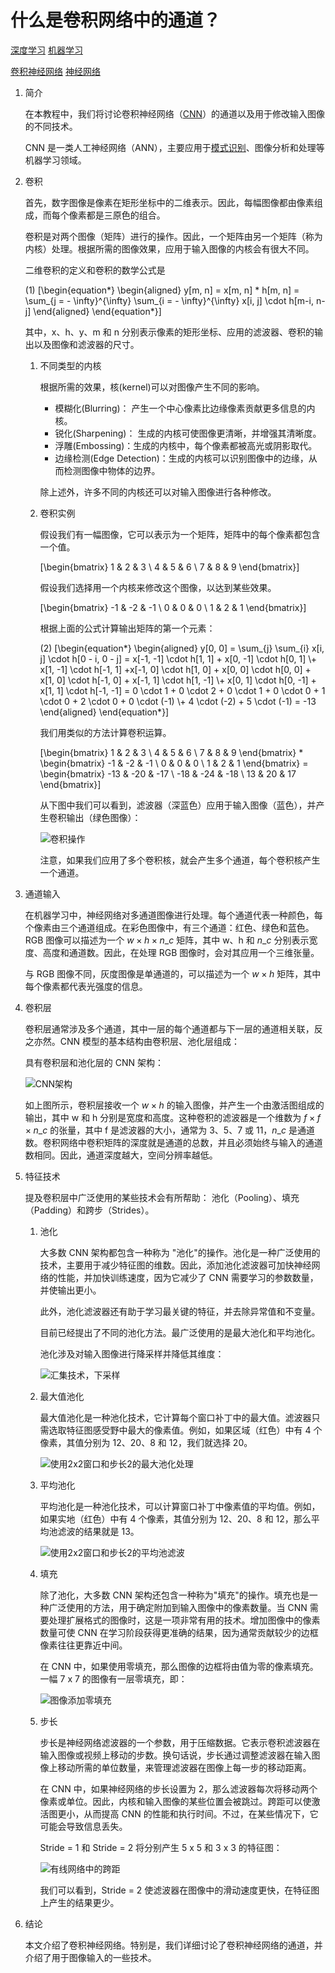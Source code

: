 # 什么是卷积网络中的通道？

[深度学习](https://www.baeldung.com/cs/category/ai/deep-learning) [机器学习](https://www.baeldung.com/cs/category/ai/ml)

[卷积神经网络](https://www.baeldung.com/cs/tag/cnn) [神经网络](https://www.baeldung.com/cs/tag/neural-networks)

1. 简介

    在本教程中，我们将讨论卷积神经网络（[CNN](https://www.baeldung.com/cs/ai-convolutional-neural-networks)）的通道以及用于修改输入图像的不同技术。

    CNN 是一类人工神经网络（ANN），主要应用于[模式识别](https://www.baeldung.com/cs/pattern-recognition-time-series)、图像分析和处理等机器学习领域。

2. 卷积

    首先，数字图像是像素在矩形坐标中的二维表示。因此，每幅图像都由像素组成，而每个像素都是三原色的组合。

    卷积是对两个图像（矩阵）进行的操作。因此，一个矩阵由另一个矩阵（称为内核）处理。根据所需的图像效果，应用于输入图像的内核会有很大不同。

    二维卷积的定义和卷积的数学公式是

    (1) \[\begin{equation*} \begin{aligned} y[m, n] = x[m, n] * h[m, n] = \sum_{j = - \infty}^{\infty} \sum_{i = - \infty}^{\infty} x[i, j] \cdot h[m-i, n-j] \end{aligned} \end{equation*}\]

    其中，x、h、y、m 和 n 分别表示像素的矩形坐标、应用的滤波器、卷积的输出以及图像和滤波器的尺寸。

    1. 不同类型的内核

        根据所需的效果，核(kernel)可以对图像产生不同的影响。

        - 模糊化(Blurring)： 产生一个中心像素比边缘像素贡献更多信息的内核。
        - 锐化(Sharpening)： 生成的内核可使图像更清晰，并增强其清晰度。
        - 浮雕(Embossing)：生成的内核中，每个像素都被高光或阴影取代。
        - 边缘检测(Edge Detection)：生成的内核可以识别图像中的边缘，从而检测图像中物体的边界。

        除上述外，许多不同的内核还可以对输入图像进行各种修改。

    2. 卷积实例

        假设我们有一幅图像，它可以表示为一个矩阵，矩阵中的每个像素都包含一个值。

        \[\begin{bmatrix}  1 & 2 & 3 \\ 4 & 5 & 6 \\ 7 & 8 & 9 \end{bmatrix}\]

        假设我们选择用一个内核来修改这个图像，以达到某些效果。

        \[\begin{bmatrix}  -1 & -2 & -1 \\ 0 & 0 & 0 \\ 1 & 2 & 1 \end{bmatrix}\]

        根据上面的公式计算输出矩阵的第一个元素：

        (2) \[\begin{equation*} \begin{aligned} y[0, 0] = \sum_{j} \sum_{i} x[i, j] \cdot h[0 - i, 0 - j] = x[-1, -1] \cdot h[1, 1] + x[0, -1] \cdot h[0, 1] \\+ x[1, -1] \cdot h[-1, 1] +x[-1, 0] \cdot h[1, 0] + x[0, 0] \cdot h[0, 0] + x[1, 0] \cdot h[-1, 0] + x[-1, 1] \cdot h[1, -1] \\+ x[0, 1] \cdot h[0, -1] + x[1, 1] \cdot h[-1, -1] = 0 \cdot 1 + 0 \cdot 2 + 0 \cdot 1 + 0 \cdot 0 + 1 \cdot 0 + 2 \cdot 0  + 0 \cdot (-1) \\+ 4 \cdot (-2) + 5 \cdot (-1) = -13 \end{aligned} \end{equation*}\]

        我们用类似的方法计算卷积运算。

        \[\begin{bmatrix}  1 & 2 & 3 \\ 4 & 5 & 6 \\ 7 & 8 & 9 \end{bmatrix} * \begin{bmatrix}  -1 & -2 & -1 \\ 0 & 0 & 0 \\ 1 & 2 & 1 \end{bmatrix} = \begin{bmatrix}  -13 & -20 & -17 \\ -18 & -24 & -18 \\ 13 & 20 & 17 \end{bmatrix}\]

        从下图中我们可以看到，滤波器（深蓝色）应用于输入图像（蓝色），并产生卷积输出（绿色图像）：

        ![卷积操作](pic/convolution-e1663354192134.webp)

        注意，如果我们应用了多个卷积核，就会产生多个通道，每个卷积核产生一个通道。

3. 通道输入

    在机器学习中，神经网络对多通道图像进行处理。每个通道代表一种颜色，每个像素由三个通道组成。在彩色图像中，有三个通道：红色、绿色和蓝色。RGB 图像可以描述为一个 $w \times h \times n\_c$ 矩阵，其中 w、h 和 $n\_c$ 分别表示宽度、高度和通道数。因此，在处理 RGB 图像时，会对其应用一个三维张量。

    与 RGB 图像不同，灰度图像是单通道的，可以描述为一个 $w \times h$ 矩阵，其中每个像素都代表光强度的信息。

4. 卷积层

    卷积层通常涉及多个通道，其中一层的每个通道都与下一层的通道相关联，反之亦然。CNN 模型的基本结构由卷积层、池化层组成：

    具有卷积层和池化层的 CNN 架构：

    ![CNN架构](pic/conv-e1663354226936.jpg)

    如上图所示，卷积层接收一个 $w \times h$ 的输入图像，并产生一个由激活图组成的输出，其中 w 和 h 分别是宽度和高度。这种卷积的滤波器是一个维数为 $f \times f \times n\_c$ 的张量，其中 f 是滤波器的大小，通常为 3、5、7 或 11，$n\_c$ 是通道数。卷积网络中卷积矩阵的深度就是通道的总数，并且必须始终与输入的通道数相同。因此，通道深度越大，空间分辨率越低。

5. 特征技术

    提及卷积层中广泛使用的某些技术会有所帮助： 池化（Pooling）、填充（Padding）和跨步（Strides）。

    1. 池化

        大多数 CNN 架构都包含一种称为 "池化"的操作。池化是一种广泛使用的技术，主要用于减少特征图的维数。因此，添加池化滤波器可加快神经网络的性能，并加快训练速度，因为它减少了 CNN 需要学习的参数数量，并使输出更小。

        此外，池化滤波器还有助于学习最关键的特征，并去除异常值和不变量。

        目前已经提出了不同的池化方法。最广泛使用的是最大池化和平均池化。

        池化涉及对输入图像进行降采样并降低其维度：

        ![汇集技术，下采样](pic/pooling.jpg)

    2. 最大值池化

        最大值池化是一种池化技术，它计算每个窗口补丁中的最大值。滤波器只需选取特征图感受野中最大的像素值。例如，如果区域（红色）中有 4 个像素，其值分别为 12、20、8 和 12，我们就选择 20。

        ![使用2x2窗口和步长2的最大池化处理](pic/maxpooling-e1663354281314.jpg)

    3. 平均池化

        平均池化是一种池化技术，可以计算窗口补丁中像素值的平均值。例如，如果实地（红色）中有 4 个像素，其值分别为 12、20、8 和 12，那么平均池滤波的结果就是 13。

        ![使用2x2窗口和步长2的平均池滤波](pic/average-pooling-e1663354311295.jpg)

    4. 填充

        除了池化，大多数 CNN 架构还包含一种称为"填充"的操作。填充也是一种广泛使用的方法，用于确定附加到输入图像中的像素数量。当 CNN 需要处理扩展格式的图像时，这是一项非常有用的技术。增加图像中的像素数量可使 CNN 在学习阶段获得更准确的结果，因为通常贡献较少的边框像素往往更靠近中间。

        在 CNN 中，如果使用零填充，那么图像的边框将由值为零的像素填充。一幅 7 x 7 的图像有一层零填充，即：

        ![图像添加零填充](pic/padding-1.jpg)

    5. 步长

        步长是神经网络滤波器的一个参数，用于压缩数据。它表示卷积滤波器在输入图像或视频上移动的步数。换句话说，步长通过调整滤波器在输入图像上移动所需的单位数量，来管理滤波器在图像上每一步的移动距离。

        在 CNN 中，如果神经网络的步长设置为 2，那么滤波器每次将移动两个像素或单位。因此，内核和输入图像的某些位置会被跳过。跨距可以使激活图更小，从而提高 CNN 的性能和执行时间。不过，在某些情况下，它可能会导致信息丢失。

        Stride = 1 和 Stride = 2 将分别产生 5 x 5 和 3 x 3 的特征图：

        ![有线网络中的跨距](pic/stride.jpg)

        我们可以看到，Stride = 2 使滤波器在图像中的滑动速度更快，在特征图上产生的结果更少。

6. 结论

    本文介绍了卷积神经网络。特别是，我们详细讨论了卷积神经网络的通道，并介绍了用于图像输入的一些技术。
